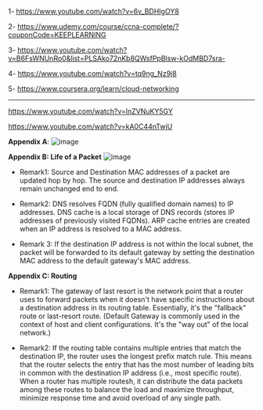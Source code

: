 1- https://www.youtube.com/watch?v=6v_BDHIgOY8

2- https://www.udemy.com/course/ccna-complete/?couponCode=KEEPLEARNING

3- https://www.youtube.com/watch?v=B6FsWNUnRo0&list=PLSAko72nKb8QWsfPpBlsw-kOdMBD7sra-

4- https://www.youtube.com/watch?v=tq9ng_Nz9j8

5- https://www.coursera.org/learn/cloud-networking

---

https://www.youtube.com/watch?v=InZVNuKY5GY

https://www.youtube.com/watch?v=kA0C44nTwjU

**Appendix A**:
![image](https://github.com/mhdslh/notes---Kubernetes/assets/61638154/5859cb96-9af6-4294-9f0a-06738b0e5b8e)


**Appendix B: Life of a Packet**
![image](https://github.com/mhdslh/notes---Kubernetes/assets/61638154/6f4e3323-67e9-4157-8a11-d610d0fb75cc)
- Remark1: Source and Destination MAC addresses of a packet are updated hop by hop. The source and destination IP addresses always remain unchanged end to end.

- Remark2: DNS resolves FQDN (fully qualified domain names) to IP addresses. DNS cache is a local storage of DNS records (stores IP addresses of previously visited FQDNs). ARP cache entries are created when an IP address is resolved to a MAC address.

- Remark 3: If the destination IP address is not within the local subnet, the packet will be forwarded to its default gateway by setting the destination MAC address to the default gateway's MAC address. 

**Appendix C: Routing**

- Remark1: The gateway of last resort is the network point that a router uses to forward packets when it doesn't have specific instructions about a destination address in its routing table. Essentially, it's the "fallback" route or last-resort route. (Default Gateway is commonly used in the context of host and client configurations. It's the "way out" of the local network.)

- Remark2: If the routing table contains multiple entries that match the destination IP, the router uses the longest prefix match rule. This means that the router selects the entry that has the most number of leading bits in common with the destination IP address (i.e., most specific route).  When a router has multiple routesh, it can distribute the data packets among these routes to balance the load and maximize throughput, minimize response time and avoid overload of any single path.
